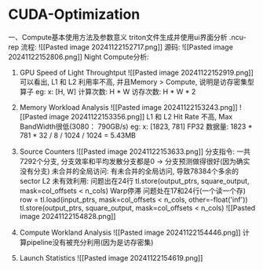 # CUDA-Optimization
一、Compute基本使用方法及参数意义
triton文件生成并使用ui界面分析 .ncu-rep 流程:
![[Pasted image 20241122152717.png]]
源码:
![[Pasted image 20241122152806.png]]
Night Compute分析:
1. GPU Speed of Light Throughtput
![[Pasted image 20241122152919.png]]
	可以看出, L1 和 L2 利用率不高, 并且Memory > Compute, 说明是访存密集型算子
	eg: x: [H, W]
		计算次数: H * W   访存次数: H * W * 2

2. Memory Workload Analysis
![[Pasted image 20241122153243.png]]
![[Pasted image 20241122153356.png]]
	L1 和 L2 Hit Rate 不高, Max BandWidth很低(3080： 790GB/s)
	eg: x: [1823, 781] FP32
		数据量: 1823 * 781 * 32 / 8 / 1024 / 1024 = 5.43MB

3. Source Counters
![[Pasted image 20241122153633.png]]
	分支指令:
		一共7292个分支, 分支效率和平均发散分支都是0 -> 分支预测做得很好(因为确实没有分支)
	未合并的全局访问:
		有未合并的全局访问, 导致78384个多余的sector
	L2 未有效利用:
		问题出在24行
			tl.store(output_ptrs, square_output, mask=col_offsets < n_cols)
	Warp停滞
		问题处在17和24行(一个读一个存)
			row = tl.load(input_ptrs, mask=col_offsets < n_cols, other=-float('inf'))
			tl.store(output_ptrs, square_output, mask=col_offsets < n_cols)
			![[Pasted image 20241122154828.png]]
1. Compute Workland Analysis
![[Pasted image 20241122154446.png]]
	计算pipeline没有被充分利用(因为是访存密集)

5. Launch Statistics
![[Pasted image 20241122154619.png]]
